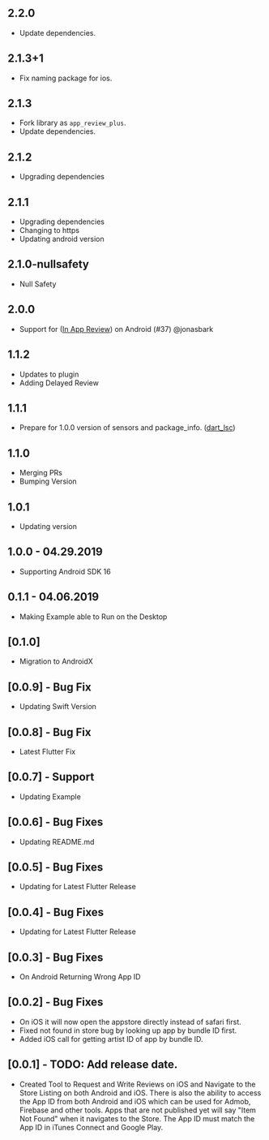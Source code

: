 ## 2.2.0

* Update dependencies.

## 2.1.3+1

* Fix naming package for ios.

## 2.1.3

* Fork library as `app_review_plus`.
* Update dependencies.

## 2.1.2

* Upgrading dependencies

## 2.1.1

* Upgrading dependencies
* Changing to https
* Updating android version

## 2.1.0-nullsafety

* Null Safety

## 2.0.0

* Support for ([In App Review](https://developer.android.com/guide/playcore/in-app-review)) on Android (#37) @jonasbark

## 1.1.2

* Updates to plugin
* Adding Delayed Review

## 1.1.1

* Prepare for 1.0.0 version of sensors and package_info. ([dart_lsc](http://github.com/amirh/dart_lsc))

## 1.1.0

* Merging PRs
* Bumping Version

## 1.0.1

* Updating version

## 1.0.0 - 04.29.2019

* Supporting Android SDK 16

## 0.1.1 - 04.06.2019

* Making Example able to Run on the Desktop

## [0.1.0]

* Migration to AndroidX

## [0.0.9] - Bug Fix

* Updating Swift Version

## [0.0.8] - Bug Fix

* Latest Flutter Fix

## [0.0.7] - Support

* Updating Example

## [0.0.6] - Bug Fixes

* Updating README.md

## [0.0.5] - Bug Fixes

* Updating for Latest Flutter Release

## [0.0.4] - Bug Fixes

* Updating for Latest Flutter Release

## [0.0.3] - Bug Fixes

* On Android Returning Wrong App ID

## [0.0.2] - Bug Fixes

* On iOS it will now open the appstore directly instead of safari first.
* Fixed not found in store bug by looking up app by bundle ID first.
* Added iOS call for getting artist ID of app by bundle ID.

## [0.0.1] - TODO: Add release date.

* Created Tool to Request and Write Reviews on iOS and Navigate to the Store Listing on both Android and iOS. There is also the ability to access the App ID from both Android and iOS which can be used for Admob, Firebase and other tools. Apps that are not published yet will say "Item Not Found" when it navigates to the Store. The App ID must match the App ID in iTunes Connect and Google Play.
